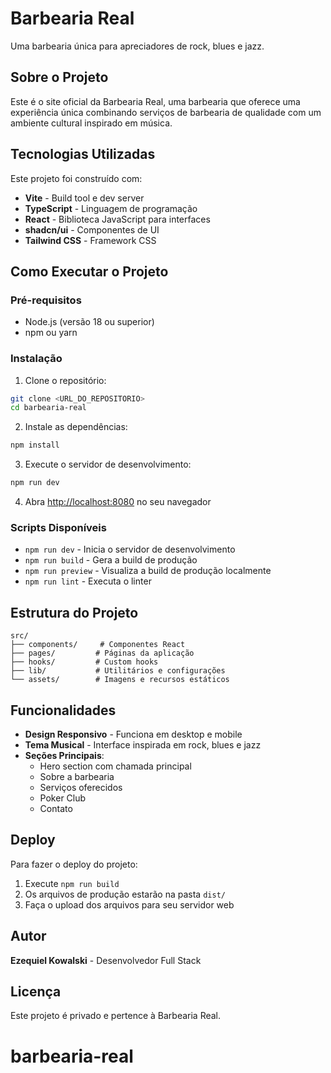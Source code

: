 # Barbearia Real

Uma barbearia única para apreciadores de rock, blues e jazz.

## Sobre o Projeto

Este é o site oficial da Barbearia Real, uma barbearia que oferece uma experiência única combinando serviços de barbearia de qualidade com um ambiente cultural inspirado em música.

## Tecnologias Utilizadas

Este projeto foi construído com:

- **Vite** - Build tool e dev server
- **TypeScript** - Linguagem de programação
- **React** - Biblioteca JavaScript para interfaces
- **shadcn/ui** - Componentes de UI
- **Tailwind CSS** - Framework CSS

## Como Executar o Projeto

### Pré-requisitos

- Node.js (versão 18 ou superior)
- npm ou yarn

### Instalação

1. Clone o repositório:
```bash
git clone <URL_DO_REPOSITORIO>
cd barbearia-real
```

2. Instale as dependências:
```bash
npm install
```

3. Execute o servidor de desenvolvimento:
```bash
npm run dev
```

4. Abra [http://localhost:8080](http://localhost:8080) no seu navegador

### Scripts Disponíveis

- `npm run dev` - Inicia o servidor de desenvolvimento
- `npm run build` - Gera a build de produção
- `npm run preview` - Visualiza a build de produção localmente
- `npm run lint` - Executa o linter

## Estrutura do Projeto

```
src/
├── components/     # Componentes React
├── pages/         # Páginas da aplicação
├── hooks/         # Custom hooks
├── lib/           # Utilitários e configurações
└── assets/        # Imagens e recursos estáticos
```

## Funcionalidades

- **Design Responsivo** - Funciona em desktop e mobile
- **Tema Musical** - Interface inspirada em rock, blues e jazz
- **Seções Principais**:
  - Hero section com chamada principal
  - Sobre a barbearia
  - Serviços oferecidos
  - Poker Club
  - Contato

## Deploy

Para fazer o deploy do projeto:

1. Execute `npm run build`
2. Os arquivos de produção estarão na pasta `dist/`
3. Faça o upload dos arquivos para seu servidor web

## Autor

**Ezequiel Kowalski** - Desenvolvedor Full Stack

## Licença

Este projeto é privado e pertence à Barbearia Real.
# barbearia-real
